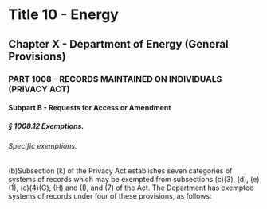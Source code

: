 
# Title 10 - Energy
## Chapter X - Department of Energy (General Provisions)
### PART 1008 - RECORDS MAINTAINED ON INDIVIDUALS (PRIVACY ACT)
#### Subpart B - Requests for Access or Amendment
##### § 1008.12 Exemptions.
###### Specific exemptions.

(b)Subsection (k) of the Privacy Act establishes seven categories of systems of records which may be exempted from subsections (c)(3), (d), (e)(1), (e)(4)(G), (H) and (I), and (7) of the Act. The Department has exempted systems of records under four of these provisions, as follows:
